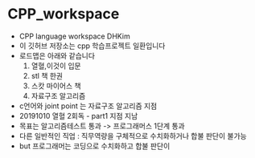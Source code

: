 # CPP_workspace
- CPP language workspace DHKim
 - 이 깃허브 저장소는 cpp 학습프로젝트 일환입니다
 - 로드맵은 아래와 같습니다 
    1. 열혈,이것이 입문
    2. stl 책 한권
    3. 스캇 마이어스 책 
    4. 자료구조 알고리즘
 - c언어와 joint point 는 자료구조 알고리즘 지점
 - 20191010 열혈 2회독 - part1 지점 지남
 - 목표는 알고리즘테스트 통과 -> 프로그래머스 1단계 통과 
 - 다른 일반적인 직업 : 직무역량을 구체적으로 수치화하거나 합불 판단이 불가능
 - but 프로그래머는 코딩으로 수치화하고 합불 판단이 
